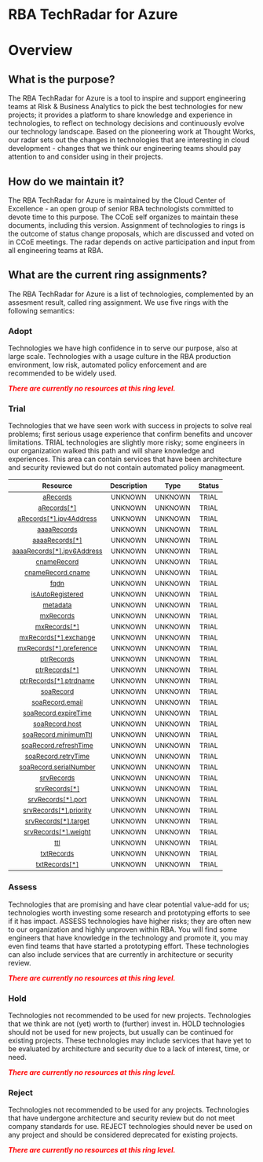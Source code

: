 
RBA TechRadar for Azure
=======================

# Overview

## What is the purpose?


The RBA TechRadar for Azure is a tool to inspire and support engineering teams at Risk & Business Analytics to pick the best technologies for new projects; it provides a platform to share knowledge and experience in technologies, to reflect on technology decisions and continuously evolve our technology landscape.  Based on the pioneering work at Thought Works, our radar sets out the changes in technologies that are interesting in cloud development - changes that we think our engineering teams should pay attention to and consider using in their projects.
## How do we maintain it?


The RBA TechRadar for Azure is maintained by the Cloud Center of Excellence - an open group of senior RBA technologists committed to devote time to this purpose.  The CCoE self organizes to maintain these documents, including this version.  Assignment of technologies to rings is the outcome of status change proposals, which are discussed and voted on in CCoE meetings.  The radar depends on active participation and input from all engineering teams at RBA.
## What are the current ring assignments?


The RBA TechRadar for Azure is a list of technologies, complemented by an assesment result, called ring assignment.  We use five rings with the following semantics:
### Adopt


Technologies we have high confidence in to serve our purpose, also at large scale.  Technologies with a usage culture in the RBA production environment, low risk, automated policy enforcement and are recommended to be widely used.  
  
***<font color="red"> There are currently no resources at this ring level. </font>***
### Trial


Technologies that we have seen work with success in projects to solve real problems;  first serious usage experience that confirm benefits and uncover limitations.  TRIAL technologies are slightly more risky; some engineers in our organization walked this path and will share knowledge and experiences.  This area can contain services that have been architecture and security reviewed but do not contain automated policy managmeent.  

|<sub>Resource</sub>|<sub>Description</sub>|<sub>Type</sub>|<sub>Status</sub>|
| :---: | :---: | :---: | :---: |
|<sub>[aRecords](https://github.com/openrba/python-azure-techradar/tree/master/Microsoft.Network/privateDnsZones/AAAA/aRecords)</sub>|<sub>UNKNOWN</sub>|<sub>UNKNOWN</sub>|<sub>TRIAL</sub>|
|<sub>[aRecords[*]](https://github.com/openrba/python-azure-techradar/tree/master/Microsoft.Network/privateDnsZones/AAAA/aRecords[*])</sub>|<sub>UNKNOWN</sub>|<sub>UNKNOWN</sub>|<sub>TRIAL</sub>|
|<sub>[aRecords[*].ipv4Address](https://github.com/openrba/python-azure-techradar/tree/master/Microsoft.Network/privateDnsZones/AAAA/aRecords[*].ipv4Address)</sub>|<sub>UNKNOWN</sub>|<sub>UNKNOWN</sub>|<sub>TRIAL</sub>|
|<sub>[aaaaRecords](https://github.com/openrba/python-azure-techradar/tree/master/Microsoft.Network/privateDnsZones/AAAA/aaaaRecords)</sub>|<sub>UNKNOWN</sub>|<sub>UNKNOWN</sub>|<sub>TRIAL</sub>|
|<sub>[aaaaRecords[*]](https://github.com/openrba/python-azure-techradar/tree/master/Microsoft.Network/privateDnsZones/AAAA/aaaaRecords[*])</sub>|<sub>UNKNOWN</sub>|<sub>UNKNOWN</sub>|<sub>TRIAL</sub>|
|<sub>[aaaaRecords[*].ipv6Address](https://github.com/openrba/python-azure-techradar/tree/master/Microsoft.Network/privateDnsZones/AAAA/aaaaRecords[*].ipv6Address)</sub>|<sub>UNKNOWN</sub>|<sub>UNKNOWN</sub>|<sub>TRIAL</sub>|
|<sub>[cnameRecord](https://github.com/openrba/python-azure-techradar/tree/master/Microsoft.Network/privateDnsZones/AAAA/cnameRecord)</sub>|<sub>UNKNOWN</sub>|<sub>UNKNOWN</sub>|<sub>TRIAL</sub>|
|<sub>[cnameRecord.cname](https://github.com/openrba/python-azure-techradar/tree/master/Microsoft.Network/privateDnsZones/AAAA/cnameRecord.cname)</sub>|<sub>UNKNOWN</sub>|<sub>UNKNOWN</sub>|<sub>TRIAL</sub>|
|<sub>[fqdn](https://github.com/openrba/python-azure-techradar/tree/master/Microsoft.Network/privateDnsZones/AAAA/fqdn)</sub>|<sub>UNKNOWN</sub>|<sub>UNKNOWN</sub>|<sub>TRIAL</sub>|
|<sub>[isAutoRegistered](https://github.com/openrba/python-azure-techradar/tree/master/Microsoft.Network/privateDnsZones/AAAA/isAutoRegistered)</sub>|<sub>UNKNOWN</sub>|<sub>UNKNOWN</sub>|<sub>TRIAL</sub>|
|<sub>[metadata](https://github.com/openrba/python-azure-techradar/tree/master/Microsoft.Network/privateDnsZones/AAAA/metadata)</sub>|<sub>UNKNOWN</sub>|<sub>UNKNOWN</sub>|<sub>TRIAL</sub>|
|<sub>[mxRecords](https://github.com/openrba/python-azure-techradar/tree/master/Microsoft.Network/privateDnsZones/AAAA/mxRecords)</sub>|<sub>UNKNOWN</sub>|<sub>UNKNOWN</sub>|<sub>TRIAL</sub>|
|<sub>[mxRecords[*]](https://github.com/openrba/python-azure-techradar/tree/master/Microsoft.Network/privateDnsZones/AAAA/mxRecords[*])</sub>|<sub>UNKNOWN</sub>|<sub>UNKNOWN</sub>|<sub>TRIAL</sub>|
|<sub>[mxRecords[*].exchange](https://github.com/openrba/python-azure-techradar/tree/master/Microsoft.Network/privateDnsZones/AAAA/mxRecords[*].exchange)</sub>|<sub>UNKNOWN</sub>|<sub>UNKNOWN</sub>|<sub>TRIAL</sub>|
|<sub>[mxRecords[*].preference](https://github.com/openrba/python-azure-techradar/tree/master/Microsoft.Network/privateDnsZones/AAAA/mxRecords[*].preference)</sub>|<sub>UNKNOWN</sub>|<sub>UNKNOWN</sub>|<sub>TRIAL</sub>|
|<sub>[ptrRecords](https://github.com/openrba/python-azure-techradar/tree/master/Microsoft.Network/privateDnsZones/AAAA/ptrRecords)</sub>|<sub>UNKNOWN</sub>|<sub>UNKNOWN</sub>|<sub>TRIAL</sub>|
|<sub>[ptrRecords[*]](https://github.com/openrba/python-azure-techradar/tree/master/Microsoft.Network/privateDnsZones/AAAA/ptrRecords[*])</sub>|<sub>UNKNOWN</sub>|<sub>UNKNOWN</sub>|<sub>TRIAL</sub>|
|<sub>[ptrRecords[*].ptrdname](https://github.com/openrba/python-azure-techradar/tree/master/Microsoft.Network/privateDnsZones/AAAA/ptrRecords[*].ptrdname)</sub>|<sub>UNKNOWN</sub>|<sub>UNKNOWN</sub>|<sub>TRIAL</sub>|
|<sub>[soaRecord](https://github.com/openrba/python-azure-techradar/tree/master/Microsoft.Network/privateDnsZones/AAAA/soaRecord)</sub>|<sub>UNKNOWN</sub>|<sub>UNKNOWN</sub>|<sub>TRIAL</sub>|
|<sub>[soaRecord.email](https://github.com/openrba/python-azure-techradar/tree/master/Microsoft.Network/privateDnsZones/AAAA/soaRecord.email)</sub>|<sub>UNKNOWN</sub>|<sub>UNKNOWN</sub>|<sub>TRIAL</sub>|
|<sub>[soaRecord.expireTime](https://github.com/openrba/python-azure-techradar/tree/master/Microsoft.Network/privateDnsZones/AAAA/soaRecord.expireTime)</sub>|<sub>UNKNOWN</sub>|<sub>UNKNOWN</sub>|<sub>TRIAL</sub>|
|<sub>[soaRecord.host](https://github.com/openrba/python-azure-techradar/tree/master/Microsoft.Network/privateDnsZones/AAAA/soaRecord.host)</sub>|<sub>UNKNOWN</sub>|<sub>UNKNOWN</sub>|<sub>TRIAL</sub>|
|<sub>[soaRecord.minimumTtl](https://github.com/openrba/python-azure-techradar/tree/master/Microsoft.Network/privateDnsZones/AAAA/soaRecord.minimumTtl)</sub>|<sub>UNKNOWN</sub>|<sub>UNKNOWN</sub>|<sub>TRIAL</sub>|
|<sub>[soaRecord.refreshTime](https://github.com/openrba/python-azure-techradar/tree/master/Microsoft.Network/privateDnsZones/AAAA/soaRecord.refreshTime)</sub>|<sub>UNKNOWN</sub>|<sub>UNKNOWN</sub>|<sub>TRIAL</sub>|
|<sub>[soaRecord.retryTime](https://github.com/openrba/python-azure-techradar/tree/master/Microsoft.Network/privateDnsZones/AAAA/soaRecord.retryTime)</sub>|<sub>UNKNOWN</sub>|<sub>UNKNOWN</sub>|<sub>TRIAL</sub>|
|<sub>[soaRecord.serialNumber](https://github.com/openrba/python-azure-techradar/tree/master/Microsoft.Network/privateDnsZones/AAAA/soaRecord.serialNumber)</sub>|<sub>UNKNOWN</sub>|<sub>UNKNOWN</sub>|<sub>TRIAL</sub>|
|<sub>[srvRecords](https://github.com/openrba/python-azure-techradar/tree/master/Microsoft.Network/privateDnsZones/AAAA/srvRecords)</sub>|<sub>UNKNOWN</sub>|<sub>UNKNOWN</sub>|<sub>TRIAL</sub>|
|<sub>[srvRecords[*]](https://github.com/openrba/python-azure-techradar/tree/master/Microsoft.Network/privateDnsZones/AAAA/srvRecords[*])</sub>|<sub>UNKNOWN</sub>|<sub>UNKNOWN</sub>|<sub>TRIAL</sub>|
|<sub>[srvRecords[*].port](https://github.com/openrba/python-azure-techradar/tree/master/Microsoft.Network/privateDnsZones/AAAA/srvRecords[*].port)</sub>|<sub>UNKNOWN</sub>|<sub>UNKNOWN</sub>|<sub>TRIAL</sub>|
|<sub>[srvRecords[*].priority](https://github.com/openrba/python-azure-techradar/tree/master/Microsoft.Network/privateDnsZones/AAAA/srvRecords[*].priority)</sub>|<sub>UNKNOWN</sub>|<sub>UNKNOWN</sub>|<sub>TRIAL</sub>|
|<sub>[srvRecords[*].target](https://github.com/openrba/python-azure-techradar/tree/master/Microsoft.Network/privateDnsZones/AAAA/srvRecords[*].target)</sub>|<sub>UNKNOWN</sub>|<sub>UNKNOWN</sub>|<sub>TRIAL</sub>|
|<sub>[srvRecords[*].weight](https://github.com/openrba/python-azure-techradar/tree/master/Microsoft.Network/privateDnsZones/AAAA/srvRecords[*].weight)</sub>|<sub>UNKNOWN</sub>|<sub>UNKNOWN</sub>|<sub>TRIAL</sub>|
|<sub>[ttl](https://github.com/openrba/python-azure-techradar/tree/master/Microsoft.Network/privateDnsZones/AAAA/ttl)</sub>|<sub>UNKNOWN</sub>|<sub>UNKNOWN</sub>|<sub>TRIAL</sub>|
|<sub>[txtRecords](https://github.com/openrba/python-azure-techradar/tree/master/Microsoft.Network/privateDnsZones/AAAA/txtRecords)</sub>|<sub>UNKNOWN</sub>|<sub>UNKNOWN</sub>|<sub>TRIAL</sub>|
|<sub>[txtRecords[*]](https://github.com/openrba/python-azure-techradar/tree/master/Microsoft.Network/privateDnsZones/AAAA/txtRecords[*])</sub>|<sub>UNKNOWN</sub>|<sub>UNKNOWN</sub>|<sub>TRIAL</sub>|

### Assess


Technologies that are promising and have clear potential value-add for us; technologies worth investing some research and prototyping efforts to see if it has impact.  ASSESS technologies have higher risks;  they are often new to our organization and highly unproven within RBA.  You will find some engineers that have knowledge in the technology and promote it, you may even find teams that have started a prototyping effort.  These technologies can also include services that are currently in architecture or security review.  
  
***<font color="red"> There are currently no resources at this ring level. </font>***
### Hold


Technologies not recommended to be used for new projects. Technologies that we think are not (yet) worth to (further) invest in.  HOLD technologies should not be used for new projects, but usually can be continued for existing projects.  These technologies may include services that have yet to be evaluated by architecture and security due to a lack of interest, time, or need.  
  
***<font color="red"> There are currently no resources at this ring level. </font>***
### Reject


Technologies not recommended to be used for any projects. Technologies that have undergone architecture and security review but do not meet company standards for use.  REJECT technologies should never be used on any project and should be considered deprecated for existing projects.  
  
***<font color="red"> There are currently no resources at this ring level. </font>***